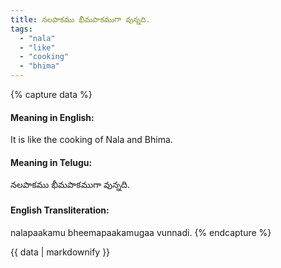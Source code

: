 ```yaml
---
title: నలపాకము భీమపాకముగా వున్నది.
tags:
  - "nala"
  - "like"
  - "cooking"
  - "bhima"
---
```


{% capture data %}
#### Meaning in English:
It is like the cooking of Nala and Bhima.

#### Meaning in Telugu:
నలపాకము భీమపాకముగా వున్నది.

#### English Transliteration:
nalapaakamu bheemapaakamugaa vunnadi.
{% endcapture %}

{{ data | markdownify }}

